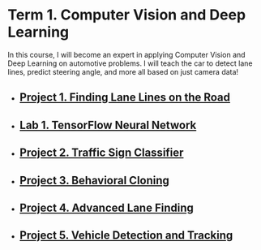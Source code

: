 # Term 1. Computer Vision and Deep Learning

In this course, I will become an expert in applying Computer Vision and Deep Learning on automotive problems. I will teach the car to detect lane lines, predict steering angle, and more all based on just camera data!

* ## [Project 1. Finding Lane Lines on the Road](https://github.com/egillanton/Udacity-SDCND/tree/master/1.%20Computer%20Vision%20and%20Deep%20Learning/P1%20Finding%20Lane%20Lines%20on%20the%20Road)
* ## [Lab 1. TensorFlow Neural Network](https://github.com/egillanton/Udacity-SDCND/tree/master/1.%20Computer%20Vision%20and%20Deep%20Learning/P1%20Finding%20Lane%20Lines%20on%20the%20Road)
* ## [Project 2. Traffic Sign Classifier](#)
* ## [Project 3. Behavioral Cloning](#)
* ## [Project 4. Advanced Lane Finding](#)
* ## [Project 5. Vehicle Detection and Tracking](#)